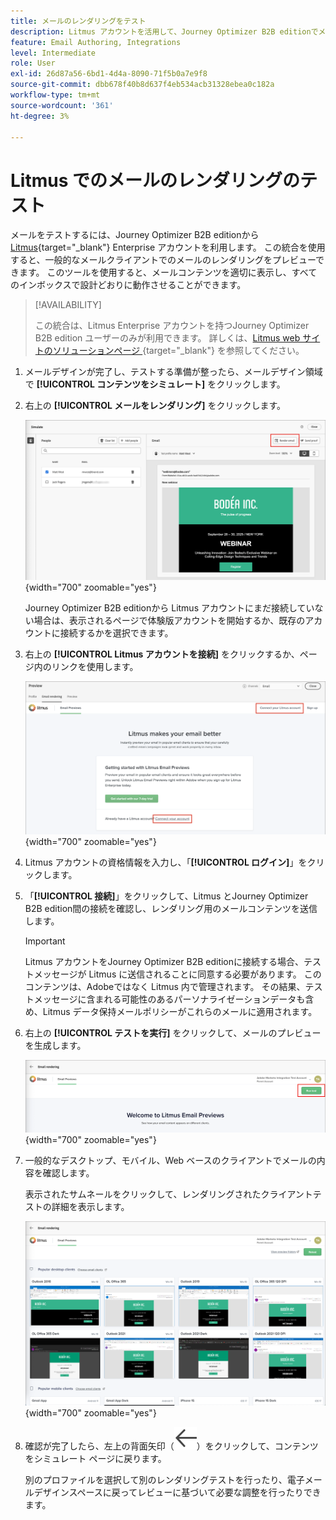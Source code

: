 ```yaml
---
title: メールのレンダリングをテスト
description: Litmus アカウントを活用して、Journey Optimizer B2B editionでメールのレンダリングをテストする方法を説明します。
feature: Email Authoring, Integrations
level: Intermediate
role: User
exl-id: 26d87a56-6bd1-4d4a-8090-71f5b0a7e9f8
source-git-commit: dbb678f40b8d637f4eb534acb31328ebea0c182a
workflow-type: tm+mt
source-wordcount: '361'
ht-degree: 3%

---
```


# Litmus でのメールのレンダリングのテスト

メールをテストするには、Journey Optimizer B2B editionから [Litmus](https://www.litmus.com/email-testing){target="_blank"} Enterprise アカウントを利用します。 この統合を使用すると、一般的なメールクライアントでのメールのレンダリングをプレビューできます。 このツールを使用すると、メールコンテンツを適切に表示し、すべてのインボックスで設計どおりに動作させることができます。

>[!AVAILABILITY]
>
>この統合は、Litmus Enterprise アカウントを持つJourney Optimizer B2B edition ユーザーのみが利用できます。 詳しくは、[Litmus web サイトのソリューションページ ](https://www.litmus.com/solutions/esp/adobe-journey-optimizer){target="_blank"} を参照してください。

1. メールデザインが完了し、テストする準備が整ったら、メールデザイン領域で **[!UICONTROL コンテンツをシミュレート]** をクリックします。

1. 右上の **[!UICONTROL メールをレンダリング]** をクリックします。

   ![ メールをレンダリングボタン ](./assets/email-simulate-render-button.png){width="700" zoomable="yes"}

   Journey Optimizer B2B editionから Litmus アカウントにまだ接続していない場合は、表示されるページで体験版アカウントを開始するか、既存のアカウントに接続するかを選択できます。

1. 右上の **[!UICONTROL Litmus アカウントを接続]** をクリックするか、ページ内のリンクを使用します。

   ![Litmus アカウントを接続する ](./assets/email-simulate-render-litmus-connect.png){width="700" zoomable="yes"}

1. Litmus アカウントの資格情報を入力し、「**[!UICONTROL ログイン]**」をクリックします。

1. 「**[!UICONTROL 接続]**」をクリックして、Litmus とJourney Optimizer B2B edition間の接続を確認し、レンダリング用のメールコンテンツを送信します。

   >[!IMPORTANT]
   >
   >Litmus アカウントをJourney Optimizer B2B editionに接続する場合、テストメッセージが Litmus に送信されることに同意する必要があります。 このコンテンツは、Adobeではなく Litmus 内で管理されます。 その結果、テストメッセージに含まれる可能性のあるパーソナライゼーションデータも含め、Litmus データ保持メールポリシーがこれらのメールに適用されます。

1. 右上の **[!UICONTROL テストを実行]** をクリックして、メールのプレビューを生成します。

   ![Litmus レンダリングテストの実行 ](./assets/email-simulate-render-litmus-run-test.png){width="700" zoomable="yes"}

1. 一般的なデスクトップ、モバイル、Web ベースのクライアントでメールの内容を確認します。

   表示されたサムネールをクリックして、レンダリングされたクライアントテストの詳細を表示します。

   ![Litmus メールのプレビュー ](./assets/email-simulate-render-litmus-previews.png){width="700" zoomable="yes"}

1. 確認が完了したら、左上の背面矢印（![ フィルターを表示または非表示のアイコン ](../../assets/do-not-localize/icon_back-arrow.svg)）をクリックして、コンテンツをシミュレート ページに戻ります。

   別のプロファイルを選択して別のレンダリングテストを行ったり、電子メールデザインスペースに戻ってレビューに基づいて必要な調整を行ったりできます。
